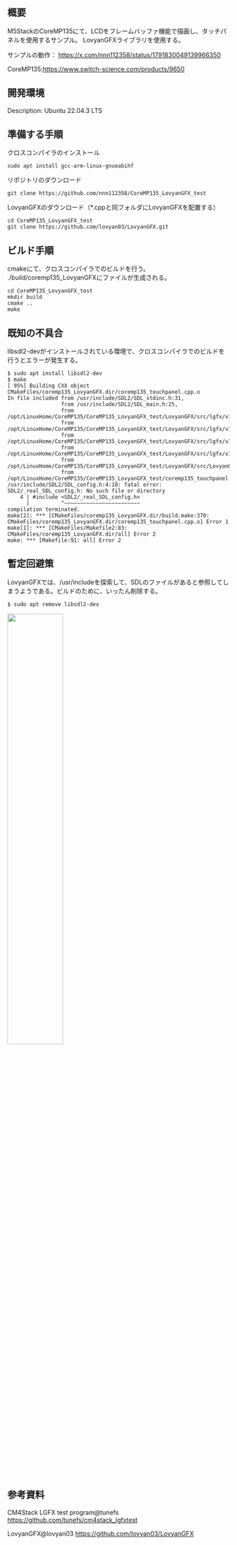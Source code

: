 ## 概要
M5StackのCoreMP135にて、LCDをフレームバッファ機能で描画し、タッチパネルを使用するサンプル。
LovyanGFXライブラリを使用する。

サンプルの動作：
https://x.com/nnn112358/status/1791830049139966350

CoreMP135:https://www.switch-science.com/products/9650

## 開発環境
Description:    Ubuntu 22.04.3 LTS


## 準備する手順

クロスコンパイラのインストール

```
sudo apt install gcc-arm-linux-gnueabihf
```

リポジトリのダウンロード
```
git clone https://github.com/nnn112358/CoreMP135_LovyanGFX_test
```

LovyanGFXのダウンロード（*.cppと同フォルダにLovyanGFXを配置する）
```
cd CoreMP135_LovyanGFX_test
git clone https://github.com/lovyan03/LovyanGFX.git
```


## ビルド手順

cmakeにて、クロスコンパイラでのビルドを行う。
./build/coremp135_LovyanGFXにファイルが生成される。

```
cd CoreMP135_LovyanGFX_test
mkdir build
cmake ..
make
```

## 既知の不具合
libsdl2-devがインストールされている環境で、クロスコンパイラでのビルドを行うとエラーが発生する。

```
$ sudo apt install libsdl2-dev
$ make
[ 95%] Building CXX object CMakeFiles/coremp135_LovyanGFX.dir/coremp135_touchpanel.cpp.o
In file included from /usr/include/SDL2/SDL_stdinc.h:31,
                 from /usr/include/SDL2/SDL_main.h:25,
                 from /opt/LinuxHome/CoreMP135/CoreMP135_LovyanGFX_test/LovyanGFX/src/lgfx/v1/platforms/sdl/common.hpp:32,
                 from /opt/LinuxHome/CoreMP135/CoreMP135_LovyanGFX_test/LovyanGFX/src/lgfx/v1/platforms/sdl/Panel_sdl.hpp:23,
                 from /opt/LinuxHome/CoreMP135/CoreMP135_LovyanGFX_test/LovyanGFX/src/lgfx/v1/platforms/device.hpp:94,
                 from /opt/LinuxHome/CoreMP135/CoreMP135_LovyanGFX_test/LovyanGFX/src/lgfx/v1_init.hpp:22,
                 from /opt/LinuxHome/CoreMP135/CoreMP135_LovyanGFX_test/LovyanGFX/src/LovyanGFX.hpp:31,
                 from /opt/LinuxHome/CoreMP135/CoreMP135_LovyanGFX_test/coremp135_touchpanel.cpp:4:
/usr/include/SDL2/SDL_config.h:4:10: fatal error: SDL2/_real_SDL_config.h: No such file or directory
    4 | #include <SDL2/_real_SDL_config.h>
      |          ^~~~~~~~~~~~~~~~~~~~~~~~~
compilation terminated.
make[2]: *** [CMakeFiles/coremp135_LovyanGFX.dir/build.make:370: CMakeFiles/coremp135_LovyanGFX.dir/coremp135_touchpanel.cpp.o] Error 1
make[1]: *** [CMakeFiles/Makefile2:83: CMakeFiles/coremp135_LovyanGFX.dir/all] Error 2
make: *** [Makefile:91: all] Error 2
```


## 暫定回避策

LovyanGFXでは、/usr/includeを探索して、SDLのファイルがあると参照してしまうようである。ビルドのために、いったん削除する。

```
$ sudo apt remove libsdl2-dev
```
 <img src="https://github.com/nnn112358/CoreMP135_LovyanGFX_test/assets/27625496/950f5a10-b390-4e03-bef1-925336e8caf3" width="50%" />


## 参考資料
CM4Stack LGFX test program@tunefs
https://github.com/tunefs/cm4stack_lgfxtest

LovyanGFX@lovyan03
https://github.com/lovyan03/LovyanGFX

